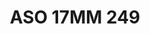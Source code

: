 ---
title: ASO 17MM 249
date: 
draft: false

# descripcion
description : Anillo de plata 925.

materials: Plata 964

color: 

dimensions: 17mm diámetro

code: 05-23-1638

type: "Anillos"

categories: []

price: $11.530,00

price_eftvo: $9.800,00

# Images
# first image will be shown in the product page
images:
  # - image: "images/path_to_image"
  # La ubicacion de las imagenes es imagenes/Anillos/Anillos.Solo Plata/05-23-1638-aso-17mm-249
  - image: "./images/anillos/solo_plata/05-23-1638-aso-17mm-249.jpg"
---